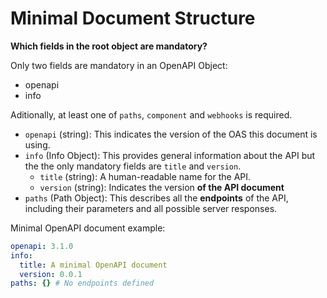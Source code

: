 # Minimal Document Structure

**Which fields in the root object are mandatory?**

Only two fields are mandatory in an OpenAPI Object:

* openapi
* info

Aditionally, at least one of `paths`, `component` and `webhooks` is required.

* `openapi` (string): This indicates the version of the OAS this document is using.
* `info` (Info Object): This provides general information about the API but the the only mandatory fields are `title` and `version`.
  * `title` (string): A human-readable name for the API.
  * `version` (string): Indicates the version **of the API document**
* `paths` (Path Object): This describes all the **endpoints** of the API, including their parameters and all possible server responses.

Minimal OpenAPI document example:

```yaml
openapi: 3.1.0
info:
  title: A minimal OpenAPI document
  version: 0.0.1
paths: {} # No endpoints defined
```